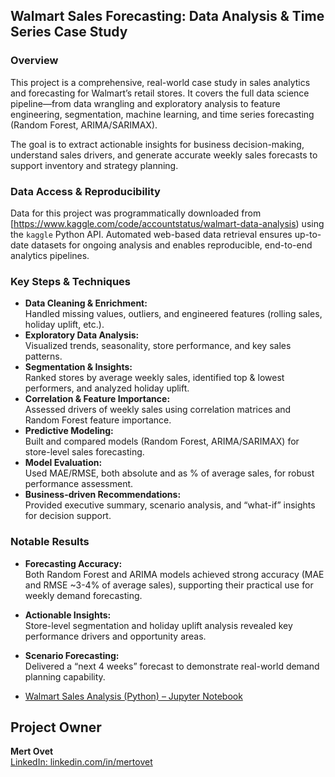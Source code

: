 ## Walmart Sales Forecasting: Data Analysis & Time Series Case Study

### Overview
This project is a comprehensive, real-world case study in sales analytics and forecasting for Walmart’s retail stores.
It covers the full data science pipeline—from data wrangling and exploratory analysis to feature engineering, segmentation, machine learning, and time series forecasting (Random Forest, ARIMA/SARIMAX).

The goal is to extract actionable insights for business decision-making, understand sales drivers, and generate accurate weekly sales forecasts to support inventory and strategy planning.

### Data Access & Reproducibility
Data for this project was programmatically downloaded from [https://www.kaggle.com/code/accountstatus/walmart-data-analysis) using the `kaggle` Python API.
Automated web-based data retrieval ensures up-to-date datasets for ongoing analysis and enables reproducible, end-to-end analytics pipelines.

### Key Steps & Techniques
- **Data Cleaning & Enrichment:**  
    Handled missing values, outliers, and engineered features (rolling sales, holiday uplift, etc.).
- **Exploratory Data Analysis:**  
    Visualized trends, seasonality, store performance, and key sales patterns.
- **Segmentation & Insights:**  
    Ranked stores by average weekly sales, identified top & lowest performers, and analyzed holiday uplift.
- **Correlation & Feature Importance:**  
    Assessed drivers of weekly sales using correlation matrices and Random Forest feature importance.
- **Predictive Modeling:**  
    Built and compared models (Random Forest, ARIMA/SARIMAX) for store-level sales forecasting.
- **Model Evaluation:**  
    Used MAE/RMSE, both absolute and as % of average sales, for robust performance assessment.
- **Business-driven Recommendations:**  
    Provided executive summary, scenario analysis, and “what-if” insights for decision support.

### Notable Results
- **Forecasting Accuracy:**  
    Both Random Forest and ARIMA models achieved strong accuracy (MAE and RMSE ~3-4% of average sales), supporting their practical use for weekly demand forecasting.
- **Actionable Insights:**  
    Store-level segmentation and holiday uplift analysis revealed key performance drivers and opportunity areas.
- **Scenario Forecasting:**  
    Delivered a “next 4 weeks” forecast to demonstrate real-world demand planning capability.

- [Walmart Sales Analysis (Python) – Jupyter Notebook](https://github.com/movet306/Walmart-Sales-Analysis/blob/main/Walmart%20Sales%20Forecasting%20(3).ipynb)


## Project Owner

**Mert Ovet**  
[LinkedIn: linkedin.com/in/mertovet](https://www.linkedin.com/in/mertovet)
